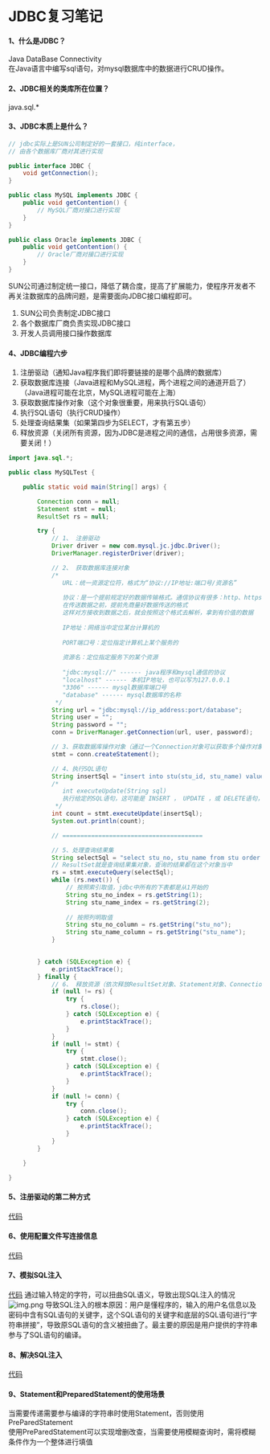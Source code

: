 # JDBC复习笔记

#### 1、什么是JDBC？
Java DataBase Connectivity   
在Java语言中编写sql语句，对mysql数据库中的数据进行CRUD操作。

#### 2、JDBC相关的类库所在位置？
java.sql.*

#### 3、JDBC本质上是什么？
```java
// jdbc实际上是SUN公司制定好的一套接口，纯interface，
// 由各个数据库厂商对其进行实现

public interface JDBC {
    void getConnection();
}

public class MySQL implements JDBC {
    public void getContention() {
        // MySQL厂商对接口进行实现
    }
}

public class Oracle implements JDBC {
    public void getContention() {
        // Oracle厂商对接口进行实现
    }
}

```
SUN公司通过制定统一接口，降低了耦合度，提高了扩展能力，使程序开发者不再关注数据库的品牌问题，是需要面向JDBC接口编程即可。

1. SUN公司负责制定JDBC接口
2. 各个数据库厂商负责实现JDBC接口
3. 开发人员调用接口操作数据库

#### 4、JDBC编程六步
1. 注册驱动（通知Java程序我们即将要链接的是哪个品牌的数据库）
2. 获取数据库连接（Java进程和MySQL进程，两个进程之间的通道开启了）（Java进程可能在北京，MySQL进程可能在上海）
3. 获取数据库操作对象（这个对象很重要，用来执行SQL语句）
4. 执行SQL语句（执行CRUD操作）
5. 处理查询结果集（如果第四步为SELECT，才有第五步）
6. 释放资源（关闭所有资源，因为JDBC是进程之间的通信，占用很多资源，需要关闭！）

```java
import java.sql.*;

public class MySQLTest {

    public static void main(String[] args) {

        Connection conn = null;
        Statement stmt = null;
        ResultSet rs = null;

        try {
            // 1、 注册驱动
            Driver driver = new com.mysql.jc.jdbc.Driver();
            DriverManager.registerDriver(driver);

            // 2、 获取数据库连接对象
            /*
               URL：统一资源定位符，格式为“协议://IP地址:端口号/资源名” 
               
               协议：是一个提前规定好的数据传输格式。通信协议有很多：http、https......
               在传送数据之前，提前先商量好数据传送的格式
               这样对方接收到数据之后，就会按照这个格式去解析，拿到有价值的数据
               
               IP地址：网络当中定位某台计算机的
               
               PORT端口号：定位指定计算机上某个服务的
               
               资源名：定位指定服务下的某个资源
               
               "jdbc:mysql://" ------ java程序和mysql通信的协议
               "localhost" ------ 本机IP地址，也可以写为127.0.0.1
               "3306" ------ mysql数据库端口号
               "database" ------ mysql数据库的名称
             */
            String url = "jdbc:mysql://ip_address:port/database";
            String user = "";
            String password = "";
            conn = DriverManager.getConnection(url, user, password);

            // 3、获取数据库操作对象（通过一个Connection对象可以获取多个操作对象）
            stmt = conn.createStatement();

            // 4、执行SQL语句
            String insertSql = "insert into stu(stu_id, stu_name) values (01, '小明')";
            /*
               int executeUpdate(String sql)
               执行给定的SQL语句，这可能是 INSERT ， UPDATE ，或 DELETE语句，或者不返回任何内容，如SQL DDL语句的SQL语句。返回值表示影响的行数。
             */
            int count = stmt.executeUpdate(insertSql);
            System.out.println(count);

            // =======================================

            // 5、处理查询结果集
            String selectSql = "select stu_no, stu_name from stu order by stu_no desc";
            // ResultSet就是查询结果集对象，查询的结果都在这个对象当中
            rs = stmt.executeQuery(selectSql);
            while (rs.next()) {
                // 按照索引取值，jdbc中所有的下表都是从1开始的
                String stu_no_index = rs.getString(1);
                String stu_name_index = rs.getString(2);
                
                // 按照列明取值
                String stu_no_column = rs.getString("stu_no");
                String stu_name_column = rs.getString("stu_name");
            }
            

        } catch (SQLException e) {
            e.printStackTrace();
        } finally {
            // 6、 释放资源（依次释放ResultSet对象、Statement对象、Connection对象，分别进行try、catch处理，放到finally中关闭）
            if (null != rs) {
                try {
                    rs.close();
                } catch (SQLException e) {
                    e.printStackTrace();
                }
            }
            if (null != stmt) {
                try {
                    stmt.close();
                } catch (SQLException e) {
                    e.printStackTrace();
                }
            }
            if (null != conn) {
                try {
                    conn.close();
                } catch (SQLException e) {
                    e.printStackTrace();
                }
            }
        }

    }

}
```

#### 5、注册驱动的第二种方式
[代码](./src/club/kwcoder/jdbc/JDBCTest02.java)

#### 6、使用配置文件写连接信息
[代码](./src/club/kwcoder/jdbc/JDBCTest03.java)

#### 7、模拟SQL注入
[代码](./src/club/kwcoder/jdbc/JDBCTest04.java)
通过输入特定的字符，可以扭曲SQL语义，导致出现SQL注入的情况
![img.png](../img/img.png)
导致SQL注入的根本原因：用户是懂程序的，输入的用户名信息以及密码中含有SQL语句的关键字，这个SQL语句的关键字和底层的SQL语句进行“字符串拼接”，导致原SQL语句的含义被扭曲了。最主要的原因是用户提供的字符串参与了SQL语句的编译。

#### 8、解决SQL注入
[代码](./src/club/kwcoder/jdbc/JDBCTest05.java)

#### 9、Statement和PreparedStatement的使用场景
当需要传递需要参与编译的字符串时使用Statement，否则使用PreParedStatement   
使用PreParedStatement可以实现增删改查，当需要使用模糊查询时，需将模糊条件作为一个整体进行填值
